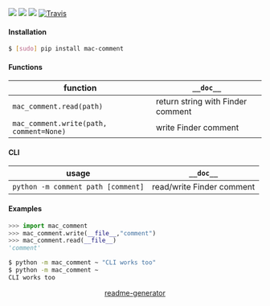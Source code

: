 <!--
https://pypi.org/project/readme-generator/
-->

[![](https://img.shields.io/badge/OS-MacOS-blue.svg?longCache=True)]()
[![](https://img.shields.io/pypi/pyversions/mac-comment.svg?longCache=True)](https://pypi.org/project/mac-comment/)
[![](https://img.shields.io/pypi/v/mac-comment.svg?maxAge=3600)](https://pypi.org/project/mac-comment/)
[![Travis](https://api.travis-ci.org/looking-for-a-job/mac-comment.py.svg?branch=master)](https://travis-ci.org/looking-for-a-job/mac-comment.py/)

#### Installation
```bash
$ [sudo] pip install mac-comment
```

#### Functions
function|`__doc__`
-|-
`mac_comment.read(path)` |return string with Finder comment
`mac_comment.write(path, comment=None)` |write Finder comment

#### CLI
usage|`__doc__`
-|-
`python -m comment path [comment]` |read/write Finder comment

#### Examples
```python
>>> import mac_comment
>>> mac_comment.write(__file__,"comment")
>>> mac_comment.read(__file__)
'comment'
```

```bash
$ python -m mac_comment ~ "CLI works too"
$ python -m mac_comment ~
CLI works too
```

<p align="center">
    <a href="https://pypi.org/project/readme-generator/">readme-generator</a>
</p>